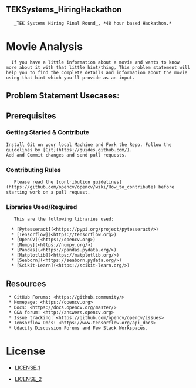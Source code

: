 ## TEKSystems_HiringHackathon

       _TEK Systems Hiring Final Round_, *48 hour based Hackathon.*


# Movie Analysis

      If you have a little information about a movie and wants to know more about it with that little hint/thing, This problem statement will help you to find the complete details and information about the movie using that hint which you'll provide as an input.

## Problem Statement Usecases:


## Prerequisites

  ### Getting Started & Contribute

    Install Git on your local Machine and Fork the Repo. Follow the guidelines by [Git](https://guides.github.com/).
    Add and Commit changes and send pull requests.



  ### Contributing Rules

       Please read the [contribution guidelines](https://github.com/opencv/opencv/wiki/How_to_contribute) before starting work on a pull request.


  ### Libraries Used/Required

       This are the following libraries used:

      * [Pytesseract](<https://pypi.org/project/pytesseract/>)
      * [Tensorflow](<https://tensorflow.org>)
      * [OpenCV](<https://opencv.org>)
      * [Numpy](<https://numpy.org/>)
      * [Pandas](<https://pandas.pydata.org/>)
      * [Matplotlib](<https://matplotlib.org/>)
      * [Seaborn](<https://seaborn.pydata.org/>)
      * [Scikit-Learn](<https://scikit-learn.org/>)



## Resources

     * GitHub Forums: <https://github.community/>
     * Homepage: <https://opencv.org>
     * Docs: <https://docs.opencv.org/master/>
     * Q&A forum: <http://answers.opencv.org>
     * Issue tracking: <https://github.com/opencv/opencv/issues>
     * Tensorflow Docs: <https://www.tensorflow.org/api_docs>
     * Udacity Discussion Forums and Few Slack Workspaces.



# License

  * [LICENSE_1](https://github.com/ravireddy07/TEKSystems_Hackathon/blob/master/LICENSE_1.txt)


  * [LICENSE_2](https://github.com/ravireddy07/TEKSystems_Hackathon/blob/master/LICENSE_2.txt)
